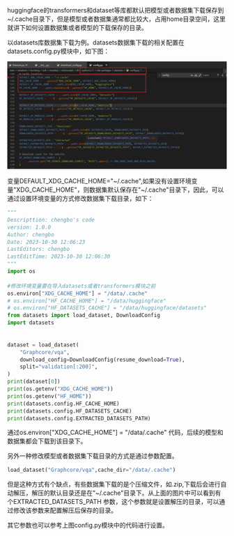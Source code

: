 huggingface的transformers和dataset等库都默认把模型或者数据集下载保存到~/.cache目录下，但是模型或者数据集通常都比较大，占用home目录空间，这里就讲下如何设置数据集或者模型的下载保存的目录。

以datasets库数据集下载为例。datasets数据集下载的相关配置在datasets.config.py模块中，如下图：

![image-20231031165446512](./images/NLP25-huggingface自定义数据集和模型下载存储目录/image-20231031165446512.png)

变量DEFAULT_XDG_CACHE_HOME="~/.cache",如果没有设置环境变量"XDG_CACHE_HOME"，则数据集默认保存在"~/.cache"目录下，因此，可以通过设置环境变量的方式修改数据集下载目录，如下：

```python
"""
Descripttion: chengbo's code
version: 1.0.0
Author: chengbo
Date: 2023-10-30 12:06:23
LastEditors: chengbo
LastEditTime: 2023-10-30 12:06:30
"""
import os

#修改环境变量要在导入datasets或者transformers模块之前
os.environ["XDG_CACHE_HOME"] = "/data/.cache"  
# os.environ["HF_CACHE_HOME"] = "/data/huggingface"
# os.environ["HF_DATASETS_CACHE"] = "/data/huggingface/datasets"
from datasets import load_dataset, DownloadConfig
import datasets


dataset = load_dataset(
    "Graphcore/vqa",
    download_config=DownloadConfig(resume_download=True),
    split="validation[:200]",
)
print(dataset[0])
print(os.getenv("XDG_CACHE_HOME"))
print(os.getenv("HF_HOME"))
print(datasets.config.HF_CACHE_HOME)
print(datasets.config.HF_DATASETS_CACHE)
print(datasets.config.EXTRACTED_DATASETS_PATH)

```

通过os.environ["XDG_CACHE_HOME"] = "/data/.cache" 代码，后续的模型和数据集都会下载到该目录下。



另外一种修改模型或者数据集下载目录的方式是通过参数配置。

```python
load_dataset("Graphcore/vqa",cache_dir="/data/.cache")
```

但是这种方式有个缺点，有些数据集下载的是个压缩文件，如.zip,下载后会进行自动解压，解压的默认目录还是在"~/.cache"目录下。从上面的图片中可以看到有个EXTRACTED_DATASETS_PATH 参数，这个参数就是设置解压的目录，可以通过修改该参数来配置解压后保存的目录。

其它参数也可以参考上图config.py模块中的代码进行设置。




